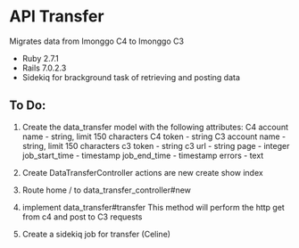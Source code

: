 # API Transfer
Migrates data from Imonggo C4 to Imonggo C3

* Ruby 2.7.1
* Rails 7.0.2.3
* Sidekiq for brackground task of retrieving and posting data


## To Do:
1. Create the data_transfer model with the following attributes: 
C4 account name - string, limit 150 characters
C4 token - string
C3 account name - string, limit 150 characters
c3 token - string
c3 url - string
page - integer
job_start_time - timestamp
job_end_time - timestamp
errors - text

2. Create DataTransferController 
actions are
new
create
show
index

3. Route home / to data_transfer_controller#new

4. implement data_transfer#transfer
   This method will perform the http get from c4 and post to C3 requests

5. Create a sidekiq job for transfer (Celine)